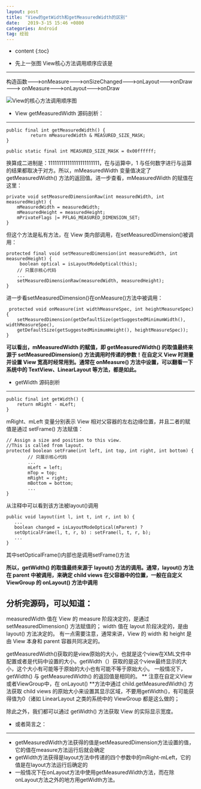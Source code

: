 ```yaml
---
layout: post
title: "View的getWidth和getMeasuredWidth的区别"
date:   2019-3-15 15:46 +0800
categories: Android
tag: 经验
---
```


* content
{:toc}




- 先上一张图 View核心方法调用顺序应该是
-----------------------------------------

构造函数——->onMeasure——->onSizeChanged——->onLayout——->onDraw——-> onMeasure——->onLayout——->onDraw 

![View的核心方法调用顺序图](https://i.imgur.com/f3JwZGD.jpg)

 

- View getMeasuredWidth 源码剖析：
----------------------------------------

    public final int getMeasuredWidth() {
			 return mMeasuredWidth & MEASURED_SIZE_MASK;
	}

	public static final int MEASURED_SIZE_MASK = 0x00ffffff;

 换算成二进制是：111111111111111111111111，在与运算中，1 与任何数字进行与运算的结果都取决于对方。所以，mMeasuredWidth 变量值决定了 getMeasuredWidth() 方法的返回值。进一步查看，mMeasuredWidth 的赋值在这里：
    
    private void setMeasuredDimensionRaw(int measuredWidth, int measuredHeight) {
	    mMeasuredWidth = measuredWidth;
	    mMeasuredHeight = measuredHeight;
	    mPrivateFlags |= PFLAG_MEASURED_DIMENSION_SET;
    }

但这个方法是私有方法，在 View 类内部调用，在setMeasuredDimension()被调用：
    
    protected final void setMeasuredDimension(int measuredWidth, int measuredHeight) {
		 boolean optical = isLayoutModeOptical(this);
	    // 只展示核心代码
	    ...
		setMeasuredDimensionRaw(measuredWidth, measuredHeight);
    }

进一步看setMeasuredDimension()在onMeasure()方法中被调用：

     protected void onMeasure(int widthMeasureSpec, int heightMeasureSpec) {
    	setMeasuredDimension(getDefaultSize(getSuggestedMinimumWidth(), widthMeasureSpec),
    	getDefaultSize(getSuggestedMinimumHeight(), heightMeasureSpec));
    }

**可以看出，mMeasuredWidth 的赋值，即 getMeasuredWidth() 的取值最终来源于 setMeasuredDimension() 方法调用时传递的参数！在自定义 View 时测量并设置 View 宽高时经常用到。通常在 onMeasure() 方法中设置，可以翻看一下系统中的 TextView、LinearLayout 等方法，都是如此。**


- getWidth 源码剖析
-------------------------

    public final int getWidth() {
		return mRight - mLeft;
	}

mRight、mLeft 变量分别表示 View 相对父容器的左右边缘位置，并且二者的赋值是通过 setFrame() 方法赋值：
    
    // Assign a size and position to this view.
    //This is called from layout.
    protected boolean setFrame(int left, int top, int right, int bottom) {  
    		// 只展示核心代码
    		...
		    mLeft = left;
		    mTop = top;
		    mRight = right;
		    mBottom = bottom;
		    ...
    }
    
从注释中可以看到该方法被layout()调用
    
    public void layout(int l, int t, int r, int b) {
       ... 
       boolean changed = isLayoutModeOptical(mParent) ?
       setOpticalFrame(l, t, r, b) : setFrame(l, t, r, b);
       ...
    }

其中setOpticalFrame()内部也是调用setFrame()方法

**所以，getWidth() 的取值最终来源于 layout() 方法的调用。通常，layout() 方法在 parent 中被调用，来确定 child views 在父容器中的位置，一般在自定义 ViewGroup 的 onLayout() 方法中调用**

## 分析完源码，可以知道：
measuredWidth 值在 View 的 measure 阶段决定的，是通过 setMeasuredDimension() 方法赋值的；
width 值在 layout 阶段决定的，是由 layout() 方法决定的。
有一点需要注意，通常来讲，View 的 width 和 height 是由 View 本身和 parent 容器共同决定的。

getMeasuredWidth()获取的是view原始的大小，也就是这个view在XML文件中配置或者是代码中设置的大小。getWidth（）获取的是这个view最终显示的大小，这个大小有可能等于原始的大小也有可能不等于原始大小。
一般情况下，getWidth() 与 getMeasuredWidth() 的返回值是相同的。
** 注意在自定义View或者ViewGroup中，在 onLayout() **方法中通过 child.getMeasuredWidth() 方法获取 child views 的原始大小来设置其显示区域，不要用getWidth()，有可能获得值为0（诸如 LinearLayout 之类的系统中的 ViewGroup 都是这么做的；

除此之外，我们都可以通过 getWidth() 方法获取 View 的实际显示宽度。


- 或者简言之：
------------
- getMeasuredWidth方法获得的值是setMeasuredDimension方法设置的值，它的值在measure方法运行后就会确定
- getWidth方法获得是layout方法中传递的四个参数中的mRight-mLeft，它的值是在layout方法运行后确定的 
- 一般情况下在onLayout方法中使用getMeasuredWidth方法，而在除onLayout方法之外的地方用getWidth方法。




